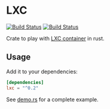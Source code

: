 # LXC

[![Build Status](https://travis-ci.org/sanpii/lxc-rs.svg?branch=master)](https://travis-ci.org/sanpii/lxc-rs)
[![Build Status](https://gitlab.com/sanpi/lxc-rs/badges/master/build.svg)](https://gitlab.com/sanpi/lxc-rs/commits/master)

Crate to play with [LXC container](https://linuxcontainers.org/lxc/) in rust.

## Usage

Add it to your dependencies:

```toml
[dependencies]
lxc = "^0.2"
```

See [demo.rs](examples/demo.rs) for a complete example.
